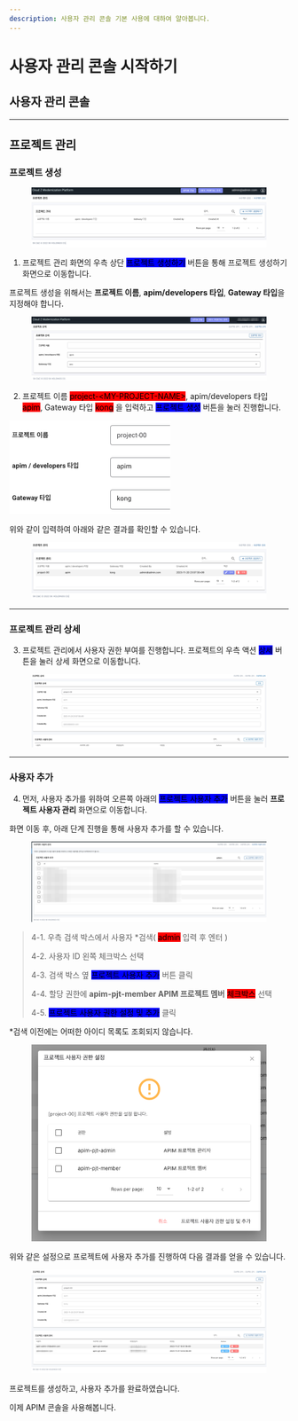 ```yaml
---
description: 사용자 관리 콘솔 기본 사용에 대하여 알아봅니다.
---
```


# 사용자 관리 콘솔 시작하기

## 사용자 관리 콘솔

***

## 프로젝트 관리

### 프로젝트 생성 <a href="#create-project" id="create-project"></a>

<figure><img src="../../.gitbook/assets/image (1) (1) (1) (1) (1).png" alt=""><figcaption></figcaption></figure>

1. 프로젝트 관리 화면의 우측 상단 <mark style="background-color:blue;">프로젝트 생성하기</mark> 버튼을 통해 프로젝트 생성하기 화면으로 이동합니다.

프로젝트 생성을 위해서는 **프로젝트 이름**, **apim/developers 타입**, **Gateway 타입**을 지정해야 합니다.

<figure><img src="../../.gitbook/assets/image (34).png" alt=""><figcaption></figcaption></figure>

2. 프로젝트 이름 <mark style="background-color:red;">project-\<MY-PROJECT-NAME></mark>, apim/developers 타입 <mark style="background-color:red;">apim</mark>, Gateway 타입 <mark style="background-color:red;">kong</mark> 을 입력하고 <mark style="background-color:blue;">프로젝트 생성</mark> 버튼을 눌러 진행합니다.

![](<../../.gitbook/assets/image (38).png>)

위와 같이 입력하여 아래와 같은 결과를 확인할 수 있습니다.

<figure><img src="../../.gitbook/assets/image (2) (1) (1) (1) (1).png" alt=""><figcaption></figcaption></figure>

***

### 프로젝트 관리 상세

3. 프로젝트 관리에서 사용자 권한 부여를 진행합니다. 프로젝트의 우측 액션 <mark style="background-color:blue;">상세</mark> 버튼을 눌러 상세 화면으로 이동합니다.

<figure><img src="../../.gitbook/assets/image (7) (1) (1).png" alt=""><figcaption></figcaption></figure>

***

### 사용자 추가

4. 먼저, 사용자 추가를 위하여 오른쪽 아래의 <mark style="background-color:blue;">프로젝트 사용자 추가</mark> 버튼을 눌러 **프로젝트 사용자 관리** 화면으로 이동합니다.

화면 이동 후, 아래 단계 진행을 통해 사용자 추가를 할 수 있습니다.

<figure><img src="../../.gitbook/assets/image (11) (1) (1).png" alt=""><figcaption></figcaption></figure>

> 4-1. 우측 검색 박스에서 사용자 \*검색( <mark style="background-color:red;">admin</mark> 입력 후 엔터 )
>
> 4-2. 사용자 ID 왼쪽 체크박스 선택
>
> 4-3. 검색 박스 옆 <mark style="background-color:blue;">프로젝트 사용자 추가</mark> 버튼 클릭
>
> 4-4. 할당 권한에 **apim-pjt-member APIM 프로젝트 멤버** <mark style="background-color:red;">체크박스</mark> 선택
>
> 4-5. <mark style="background-color:blue;">프로젝트 사용자 권한 설정 및 추가</mark> 클릭

\*검색 이전에는 어떠한 아이디 목록도 조회되지 않습니다.

<figure><img src="../../.gitbook/assets/image (5) (1) (1).png" alt=""><figcaption></figcaption></figure>

위와 같은 설정으로 프로젝트에 사용자 추가를 진행하여 다음 결과를 얻을 수 있습니다.

<figure><img src="../../.gitbook/assets/image (6) (1) (1).png" alt=""><figcaption></figcaption></figure>

프로젝트를 생성하고, 사용자 추가를 완료하였습니다.

이제 APIM 콘솔을 사용해봅니다.

